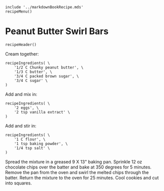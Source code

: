 ~~~ markdown-script
include '../markdownBookRecipe.mds'
recipeMenu()
~~~

# Peanut Butter Swirl Bars

~~~ markdown-script
recipeHeader()
~~~

Cream together:

~~~ markdown-script
recipeIngredients( \
    '1/2 C Chunky peanut butter', \
    '1/3 C butter', \
    '3/4 C packed brown sugar', \
    '3/4 C sugar' \
)
~~~

Add and mix in:

~~~ markdown-script
recipeIngredients( \
    '2 eggs', \
    '2 tsp vanilla extract' \
)
~~~

Add and stir in:

~~~ markdown-script
recipeIngredients( \
    '1 C flour', \
    '1 tsp baking powder', \
    '1/4 tsp salt' \
)
~~~

Spread the mixture in a greased 9 X 13" baking pan. Sprinkle 12 oz chocolate chips over the batter
and bake at 350 degrees for 5 minutes. Remove the pan from the oven and swirl the melted chips
through the batter. Return the mixture to the oven for 25 minutes. Cool cookies and cut into
squares.
